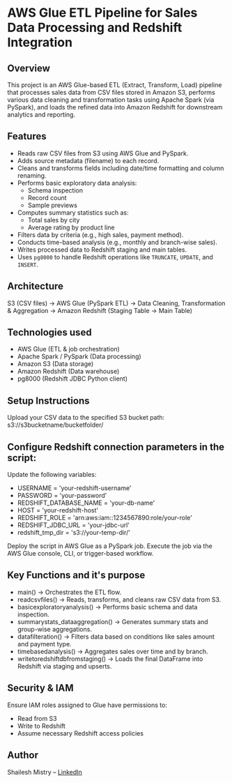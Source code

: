 # AWS Glue ETL Pipeline for Sales Data Processing and Redshift Integration

## Overview
This project is an AWS Glue-based ETL (Extract, Transform, Load) pipeline that processes sales data from CSV files stored in Amazon S3, performs various data cleaning and transformation tasks using Apache Spark (via PySpark), and loads the refined data into Amazon Redshift for downstream analytics and reporting.

##  Features
- Reads raw CSV files from S3 using AWS Glue and PySpark.
- Adds source metadata (filename) to each record.
- Cleans and transforms fields including date/time formatting and column renaming.
- Performs basic exploratory data analysis:
  - Schema inspection
  - Record count
  - Sample previews
- Computes summary statistics such as:
  - Total sales by city
  - Average rating by product line
- Filters data by criteria (e.g., high sales, payment method).
- Conducts time-based analysis (e.g., monthly and branch-wise sales).
- Writes processed data to Redshift staging and main tables.
- Uses `pg8000` to handle Redshift operations like `TRUNCATE`, `UPDATE`, and `INSERT`.

## Architecture
S3 (CSV files) -> AWS Glue (PySpark ETL) -> Data Cleaning, Transformation & Aggregation -> Amazon Redshift (Staging Table -> Main Table)

##  Technologies used
- AWS Glue (ETL & job orchestration)
- Apache Spark / PySpark (Data processing)
- Amazon S3 (Data storage)
- Amazon Redshift (Data warehouse)
- pg8000 (Redshift JDBC Python client)

## Setup Instructions
Upload your CSV data to the specified S3 bucket path:
s3://s3bucketname/bucketfolder/

## Configure Redshift connection parameters in the script:
Update the following variables:
- USERNAME = 'your-redshift-username'
- PASSWORD = 'your-password'
- REDSHIFT_DATABASE_NAME = 'your-db-name'
- HOST = 'your-redshift-host'
- REDSHIFT_ROLE = 'arn:aws:iam::1234567890:role/your-role'
- REDSHIFT_JDBC_URL = 'your-jdbc-url'
- redshift_tmp_dir = 's3://your-temp-dir/'

Deploy the script in AWS Glue as a PySpark job.
Execute the job via the AWS Glue console, CLI, or trigger-based workflow.

## Key Functions and it's purpose
- main() -> Orchestrates the ETL flow.
- readcsvfiles() -> Reads, transforms, and cleans raw CSV data from S3.
- basicexploratoryanalysis() -> Performs basic schema and data inspection.
- summarystats_dataaggregation() -> Generates summary stats and group-wise aggregations.
- datafilteration() -> Filters data based on conditions like sales amount and payment type.
- timebasedanalysis() -> Aggregates sales over time and by branch.
- writetoredshiftdbfromstaging() -> Loads the final DataFrame into Redshift via staging and upserts.

## Security & IAM
Ensure IAM roles assigned to Glue have permissions to:
- Read from S3
- Write to Redshift
- Assume necessary Redshift access policies


## Author
Shailesh Mistry – [LinkedIn](https://www.linkedin.com/in/shailesh-mistry-a346659)
